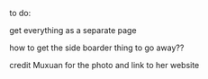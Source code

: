 to do:

get everything as a separate page

how to get the side boarder thing to go away??

credit Muxuan for the photo and link to her website 

